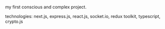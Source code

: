 my first conscious and complex project.

technologies:
next.js, express.js, react.js, socket.io, redux toolkit, typescript, crypto.js
